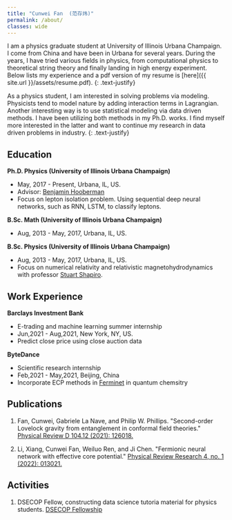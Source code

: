 ```yaml
---
title: "Cunwei Fan  (范存炜)"
permalink: /about/
classes: wide
---
```

I am a physics graduate student at University of Illinois Urbana Champaign. I come from China and have been in Urbana for several years. During the years, I have tried various fields in physics, from computational physics to theoretical string theory and finally landing in high energy experiment. Below lists my experience and a pdf version of my resume is [here]({{ site.url }}/assets/resume.pdf).
{: .text-justify}

As a physics student, I am interested in solving problems via modeling. Physicists tend to model nature by adding interaction terms in Lagrangian. Another interesting way is to use statistical modeling via data driven methods. I have been utilizing both methods in my Ph.D. works. I find myself more interested in the latter and want to continue my research in data driven problems in industry.
{: .text-justify}

## Education

__Ph.D. Physics (University of Illinois Urbana Champaign)__ 
- May, 2017 - Present, Urbana, IL, US.
- Advisor: [Benjamin Hooberman](http://research.physics.illinois.edu/hooberman/people/)
- Focus on lepton isolation problem. Using sequential deep neural networks, such as RNN, LSTM, to classify leptons.

__B.Sc. Math (University of Illinois Urbana Champaign)__
- Aug, 2013 - May, 2017, Urbana, IL, US.

__B.Sc. Physics (University of Illinois Urbana Champaign)__
- Aug, 2013 - May, 2017, Urbana, IL, US.
- Focus on numerical relativity and relativistic magnetohydrodynamics with professor [Stuart Shapiro](https://physics.illinois.edu/people/directory/profile/slshapir).

## Work Experience

__Barclays Investment Bank__
- E-trading and machine learning summer internship 
- Jun,2021 - Aug,2021, New York, NY, US.
- Predict close price using close auction data

__ByteDance__
- Scientific research internship
- Feb,2021 - May,2021, Beijing, China
- Incorporate ECP methods in [Ferminet](https://deepmind.com/blog/article/FermiNet) in quantum chemsitry

## Publications

1. Fan, Cunwei, Gabriele La Nave, and Philip W. Phillips. "Second-order Lovelock gravity from entanglement in conformal field theories." [Physical Review D 104.12 (2021): 126018.](https://journals.aps.org/prd/abstract/10.1103/PhysRevD.104.126018)

2. Li, Xiang, Cunwei Fan, Weiluo Ren, and Ji Chen. "Fermionic neural network with effective core potential." [Physical Review Research 4, no. 1 (2022): 013021.](https://journals.aps.org/prresearch/abstract/10.1103/PhysRevResearch.4.013021)

## Activities

1. DSECOP Fellow, constructing data science tutoria material for physics students. [DSECOP Fellowship](https://dsecop.org/)

